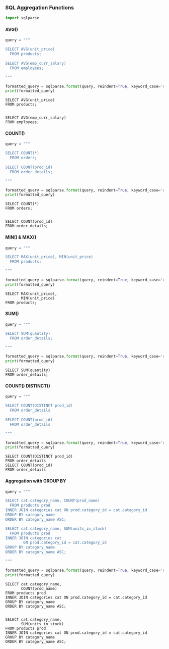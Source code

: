 ### SQL Aggregation Functions


```python
import sqlparse
```

#### AVG()


```python
query = """

SELECT AVG(unit_price)
  FROM products;
  
SELECT AVG(emp_curr_salary)
  FROM employees;

"""

formatted_query = sqlparse.format(query, reindent=True, keyword_case='upper')
print(formatted_query)
```

    
    SELECT AVG(unit_price)
    FROM products;
    
    
    SELECT AVG(emp_curr_salary)
    FROM employees;
    

#### COUNT()


```python
query = """

SELECT COUNT(*)
  FROM orders;
  
SELECT COUNT(prod_id)
  FROM order_details;

"""

formatted_query = sqlparse.format(query, reindent=True, keyword_case='upper')
print(formatted_query)
```

    
    SELECT COUNT(*)
    FROM orders;
    
    
    SELECT COUNT(prod_id)
    FROM order_details;
    

#### MIN() & MAX()


```python
query = """

SELECT MAX(unit_price), MIN(unit_price)
  FROM products;

"""

formatted_query = sqlparse.format(query, reindent=True, keyword_case='upper')
print(formatted_query)
```

    
    SELECT MAX(unit_price),
           MIN(unit_price)
    FROM products;
    

#### SUM()


```python
query = """

SELECT SUM(quantity)
  FROM order_details;

"""

formatted_query = sqlparse.format(query, reindent=True, keyword_case='upper')
print(formatted_query)
```

    
    SELECT SUM(quantity)
    FROM order_details;
    

#### COUNT() DISTINCT()


```python
query = """

SELECT COUNT(DISTINCT prod_id)
  FROM order_details
  
SELECT COUNT(prod_id)
  FROM order_details

"""

formatted_query = sqlparse.format(query, reindent=True, keyword_case='upper')
print(formatted_query)
```

    
    SELECT COUNT(DISTINCT prod_id)
    FROM order_details
    SELECT COUNT(prod_id)
    FROM order_details
    

#### Aggregation with GROUP BY


```python
query = """

SELECT cat.category_name, COUNT(prod_name)
  FROM products prod
INNER JOIN categories cat ON prod.category_id = cat.category_id
GROUP BY category_name
ORDER BY category_name ASC;

SELECT cat.category_name, SUM(units_in_stock)
  FROM products prod
INNER JOIN categories cat 
		ON prod.category_id = cat.category_id
GROUP BY category_name
ORDER BY category_name ASC;

"""

formatted_query = sqlparse.format(query, reindent=True, keyword_case='upper')
print(formatted_query)
```

    
    SELECT cat.category_name,
           COUNT(prod_name)
    FROM products prod
    INNER JOIN categories cat ON prod.category_id = cat.category_id
    GROUP BY category_name
    ORDER BY category_name ASC;
    
    
    SELECT cat.category_name,
           SUM(units_in_stock)
    FROM products prod
    INNER JOIN categories cat ON prod.category_id = cat.category_id
    GROUP BY category_name
    ORDER BY category_name ASC;
    


```python

```
